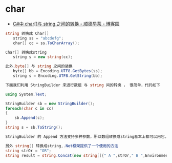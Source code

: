 # char

- [C#中 char[]与 string 之间的转换 - 顺德早茶 - 博客园](https://www.cnblogs.com/wintalen/archive/2010/12/20/1911599.html)

```c#
string 转换成 Char[]
　　string ss = "abcdefg";
　　char[] cc = ss.ToCharArray();

Char[] 转换成string
　　string s = new string(cc);

此外,byte[] 与 string 之间的装换
　　byte[] bb = Encoding.UTF8.GetBytes(ss);
　　string s = Encoding.UTF8.GetString(bb);

下面我们利用 StringBuilder 来进行数组 与 string 间的转换 ， 很简单，代码如下

using System.Text;

StringBuilder sb = new StringBuilder();
foreach(char c in cc)
{
    sb.Append(c);
}
string s = sb.ToString();

StringBuilder 的 Append 方法支持多种参数，所以数组转换成string基本上都可以用它。

另外 string[] 转换成string,.Net框架提供了一个使用的方法
string strOr = "OR";
string result = string.Concat(new string[]{" A ",strOr," B ",Environment.NewLine," C ",strOr," D "});
```
